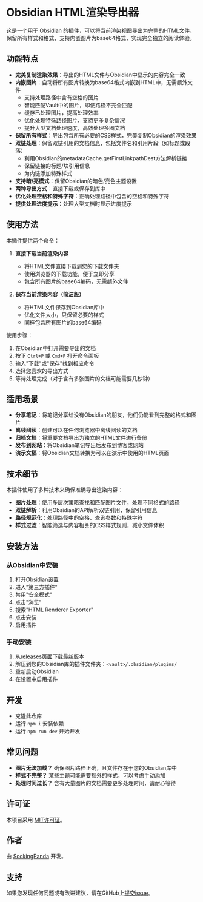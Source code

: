 # Obsidian HTML渲染导出器

这是一个用于 [Obsidian](https://obsidian.md) 的插件，可以将当前渲染视图导出为完整的HTML文件，保留所有样式和格式，支持内嵌图片为base64格式，实现完全独立的阅读体验。

## 功能特点

- **完美复制渲染效果**：导出的HTML文件与Obsidian中显示的内容完全一致
- **内嵌图片**：自动将所有图片转换为base64格式内嵌到HTML中，无需额外文件
  - 支持处理路径中含有空格的图片
  - 智能匹配Vault中的图片，即使路径不完全匹配
  - 缓存已处理图片，提高处理效率
  - 优化处理特殊路径图片，支持更多复杂情况
  - 提升大型文档处理速度，高效处理多图文档
- **保留所有样式**：导出包含所有必要的CSS样式，完美复制Obsidian的渲染效果
- **双链处理**：保留双链引用的文档信息，包括文件名和引用片段（如标题或段落）
  - 利用Obsidian的metadataCache.getFirstLinkpathDest方法解析链接
  - 保留链接的标题/块引用信息
  - 为内链添加特殊样式
- **支持暗/亮模式**：保留Obsidian的暗色/亮色主题设置
- **两种导出方式**：直接下载或保存到库中
- **优化处理空格和特殊字符**：正确处理路径中包含的空格和特殊字符
- **提供处理进度提示**：处理大型文档时显示进度提示

## 使用方法

本插件提供两个命令：

1. **直接下载当前渲染内容**
   - 将HTML文件直接下载到您的下载文件夹
   - 使用浏览器的下载功能，便于立即分享
   - 包含所有图片的base64编码，无需额外文件

2. **保存当前渲染内容（简洁版）**
   - 将HTML文件保存到Obsidian库中
   - 优化文件大小，只保留必要的样式
   - 同样包含所有图片的base64编码

使用步骤：
1. 在Obsidian中打开需要导出的文档
2. 按下 `Ctrl+P` 或 `Cmd+P` 打开命令面板
3. 输入"下载"或"保存"找到相应命令
4. 选择您喜欢的导出方式
5. 等待处理完成（对于含有多张图片的文档可能需要几秒钟）

## 适用场景

- **分享笔记**：将笔记分享给没有Obsidian的朋友，他们仍能看到完整的格式和图片
- **离线阅读**：创建可以在任何浏览器中离线阅读的文档
- **归档文档**：将重要文档导出为独立的HTML文件进行备份
- **发布到网站**：将Obsidian笔记导出后发布到博客或网站
- **演示文稿**：将Obsidian文档转换为可以在演示中使用的HTML页面

## 技术细节

本插件使用了多种技术来确保准确导出渲染内容：

- **图片处理**：使用多层次策略查找和匹配图片文件，处理不同格式的路径
- **双链解析**：利用Obsidian的API解析双链引用，保留引用信息
- **路径规范化**：处理路径中的空格、查询参数和特殊字符
- **样式过滤**：智能筛选与内容相关的CSS样式规则，减小文件体积

## 安装方法

### 从Obsidian中安装

1. 打开Obsidian设置
2. 进入"第三方插件"
3. 禁用"安全模式"
4. 点击"浏览"
5. 搜索"HTML Renderer Exporter"
6. 点击安装
7. 启用插件

### 手动安装

1. 从[releases页面](https://github.com/SockingPanda/obsidian-html-exporter/releases)下载最新版本
2. 解压到您的Obsidian库的插件文件夹：`<vault>/.obsidian/plugins/`
3. 重新启动Obsidian
4. 在设置中启用插件

## 开发

- 克隆此仓库
- 运行 `npm i` 安装依赖
- 运行 `npm run dev` 开始开发

## 常见问题

- **图片无法加载？** 确保图片路径正确，且文件存在于您的Obsidian库中
- **样式不完整？** 某些主题可能需要额外的样式，可以考虑手动添加
- **处理时间过长？** 含有大量图片的文档需要更多处理时间，请耐心等待

## 许可证

本项目采用 [MIT许可证](LICENSE)。

## 作者

由 [SockingPanda](https://github.com/SockingPanda) 开发。

## 支持

如果您发现任何问题或有改进建议，请在GitHub上[提交issue](https://github.com/SockingPanda/obsidian-html-exporter/issues)。
